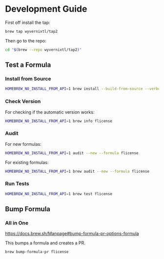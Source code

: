 # Development Guide

First off install the tap:

```sh
brew tap wyvernixtl/tap2
```

Then go to the repo:

```sh
cd "$(brew --repo wyvernixtl/tap2)"
```

## Test a Formula

### Install from Source

```sh
HOMEBREW_NO_INSTALL_FROM_API=1 brew install --build-from-source --verbose --debug flicense
```

### Check Version

For checking if the automatic version works:
```sh
HOMEBREW_NO_INSTALL_FROM_API=1 brew info flicense
```

### Audit

For new formulas:
```sh
HOMEBREW_NO_INSTALL_FROM_API=1 audit --new --formula flicense
```

For existing formulas:
```sh
HOMEBREW_NO_INSTALL_FROM_API=1 brew audit --new --formula flicense
```

### Run Tests

```sh
HOMEBREW_NO_INSTALL_FROM_API=1 brew test flicense
```

## Bump Formula

### All in One

<https://docs.brew.sh/Manpage#bump-formula-pr-options-formula>

This bumps a formula and creates a PR.

```sh
brew bump-formula-pr flicense
```

